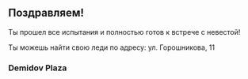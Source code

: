 ## Поздравляем!

Ты прошел все испытания и полностью готов к встрече с невестой!

Ты можешь найти свою леди по адресу:
ул. Горошникова, 11
### Demidov Plaza


